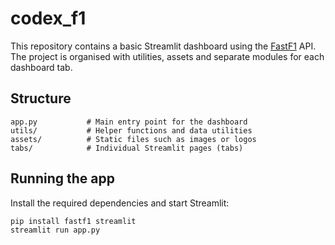 # codex_f1

This repository contains a basic Streamlit dashboard using the [FastF1](https://github.com/theOehrly/Fast-F1) API. The project is organised with utilities, assets and separate modules for each dashboard tab.

## Structure

```
app.py           # Main entry point for the dashboard
utils/           # Helper functions and data utilities
assets/          # Static files such as images or logos
tabs/            # Individual Streamlit pages (tabs)
```

## Running the app

Install the required dependencies and start Streamlit:

```bash
pip install fastf1 streamlit
streamlit run app.py
```
